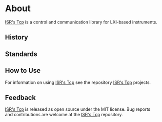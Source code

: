 # About

[ISR's Tcp] is a control and communication library for LXI-based instruments. 

## History

## Standards

## How to Use

For information on using [ISR's Tcp] see the repository [ISR's Tcp] projects.

## Feedback

[ISR's Tcp] is released as open source under the MIT license.
Bug reports and contributions are welcome at the [ISR's Tcp] repository.

[ISR's Tcp]: https://github.com/atecoder/dn.vi.tcp
